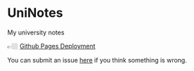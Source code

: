 # UniNotes
My university notes

👉🏼 [Github Pages Deployment](https://edward-ji.github.io/UniNotes/)

You can submit an issue [here](https://github.com/Edward-Ji/UniNotes/issues) if you think something is wrong.
